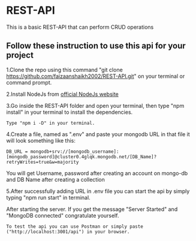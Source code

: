 # REST-API

This is a basic REST-API that can perform CRUD operations

## Follow these instruction to use this api for your project

1.Clone the repo using this command "git clone https://github.com/faizaanshaikh2002/REST-API.git" on your terminal or command prompt.

2.Install NodeJs from [official NodeJs website](https://nodejs.org/en/)

3.Go inside the REST-API folder and open your terminal, then type "npm install" in your terminal to install the dependencies.

    Type "npm i -D" in your terminal.

4.Create a file, named as ".env" and paste your mongodb URL in that file it will look something like this:

    DB_URL = mongodb+srv://[mongodb_username]:[mongodb_password]@cluster0.4glqk.mongodb.net/[DB_Name]?retryWrites=true&w=majority

You will get Username, password after creating an account on mongo-db and DB Name after creating a collection

5.After successfully adding URL in .env file you can start the api by simply typing "npm run start" in terminal.

After starting the server. If you get the message "Server Started" and "MongoDB connected" congratulate yourself.

    To test the api you can use Postman or simply paste ("http://localhost:3001/api") in your browser.
